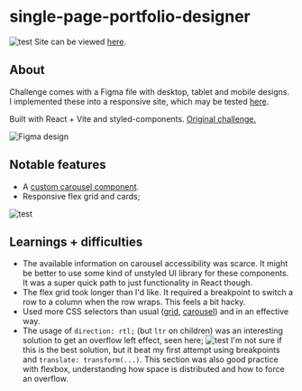 # single-page-portfolio-designer
![test](https://media.giphy.com/media/ERJpPKxlKUvHHc2tVI/giphy.gif)
Site can be viewed [here](https://clever-fox-0d78ed.netlify.app/).

## About
Challenge comes with a Figma file with desktop, tablet and mobile designs. I implemented these into a responsive site, which may be tested [here](https://clever-fox-0d78ed.netlify.app/).

Built with React + Vite and styled-components. [Original challenge.](https://www.frontendmentor.io/challenges/singlepage-design-portfolio-2MMhyhfKVo) 

![Figma design](https://i.imgur.com/sUfrMl2.png)

## Notable features
- A [custom carousel component](https://github.com/gLevaa/frontend-mentor/blob/main/single-page-portfolio-designer/src/components/Carousel/Carousel.jsx).
- Responsive flex grid and cards;

![test](https://media.giphy.com/media/ClHLIjSfVAEiUfNHsY/giphy.gif)

## Learnings + difficulties
- The available information on carousel accessibility was scarce. It might be better to use some kind of unstyled UI library for these components. It was a super quick path to just functionality in React though.
- The flex grid took longer than I'd like. It required a breakpoint to switch a row to a column when the row wraps. This feels a bit hacky. 
- Used more CSS selectors than usual ([grid](https://github.com/gLevaa/frontend-mentor/blob/main/single-page-portfolio-designer/src/components/Grid/Grid.jsx), [carousel](https://github.com/gLevaa/frontend-mentor/blob/main/single-page-portfolio-designer/src/components/Carousel/Carousel.jsx#L76)) and in an effective way.
- The usage of `direction: rtl;` (but ``ltr`` on children) was an interesting solution to get an overflow left effect, seen here;
![test](https://media.giphy.com/media/LWO8ti3N4KFywdc8Ta/giphy.gif)
I'm not sure if this is the best solution, but it beat my first attempt using breakpoints and ``translate: transform(...)``. This section was also good practice with flexbox, understanding how space is distributed and how to force an overflow.